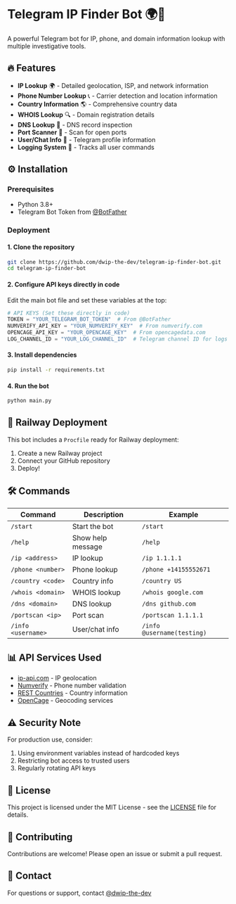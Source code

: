 # Telegram IP Finder Bot 🌍📡

A powerful Telegram bot for IP, phone, and domain information lookup with multiple investigative tools.

## 🔥 Features

- **IP Lookup** 🌍 - Detailed geolocation, ISP, and network information
- **Phone Number Lookup** 📞 - Carrier detection and location information
- **Country Information** 🌎 - Comprehensive country data
- **WHOIS Lookup** 🔍 - Domain registration details
- **DNS Lookup** 📜 - DNS record inspection
- **Port Scanner** 🚪 - Scan for open ports
- **User/Chat Info** 👤 - Telegram profile information
- **Logging System** 📝 - Tracks all user commands

## ⚙️ Installation

### Prerequisites
- Python 3.8+
- Telegram Bot Token from [@BotFather](https://t.me/BotFather)

### Deployment

#### 1. Clone the repository
```bash
git clone https://github.com/dwip-the-dev/telegram-ip-finder-bot.git
cd telegram-ip-finder-bot
```

#### 2. Configure API keys directly in code
Edit the main bot file and set these variables at the top:

```python
# API KEYS (Set these directly in code)
TOKEN = "YOUR_TELEGRAM_BOT_TOKEN"  # From @BotFather
NUMVERIFY_API_KEY = "YOUR_NUMVERIFY_KEY"  # From numverify.com
OPENCAGE_API_KEY = "YOUR_OPENCAGE_KEY"  # From opencagedata.com
LOG_CHANNEL_ID = "YOUR_LOG_CHANNEL_ID"  # Telegram channel ID for logs
```

#### 3. Install dependencies
```bash
pip install -r requirements.txt
```

#### 4. Run the bot
```bash
python main.py
```

## 🚀 Railway Deployment

This bot includes a `Procfile` ready for Railway deployment:

1. Create a new Railway project
2. Connect your GitHub repository
3. Deploy!

## 🛠️ Commands

| Command | Description | Example |
|---------|-------------|---------|
| `/start` | Start the bot | `/start` |
| `/help` | Show help message | `/help` |
| `/ip <address>` | IP lookup | `/ip 1.1.1.1` |
| `/phone <number>` | Phone lookup | `/phone +14155552671` |
| `/country <code>` | Country info | `/country US` |
| `/whois <domain>` | WHOIS lookup | `/whois google.com` |
| `/dns <domain>` | DNS lookup | `/dns github.com` |
| `/portscan <ip>` | Port scan | `/portscan 1.1.1.1` |
| `/info <username>` | User/chat info | `/info @username(testing)` |

## 📊 API Services Used

- [ip-api.com](https://ip-api.com) - IP geolocation
- [Numverify](https://numverify.com) - Phone number validation
- [REST Countries](https://restcountries.com) - Country information
- [OpenCage](https://opencagedata.com) - Geocoding services

## ⚠️ Security Note

For production use, consider:
1. Using environment variables instead of hardcoded keys
2. Restricting bot access to trusted users
3. Regularly rotating API keys

## 📜 License

This project is licensed under the MIT License - see the [LICENSE](LICENSE) file for details.

## 🤝 Contributing

Contributions are welcome! Please open an issue or submit a pull request.

## 📧 Contact

For questions or support, contact [@dwip-the-dev](https://github.com/dwip-the-dev)

